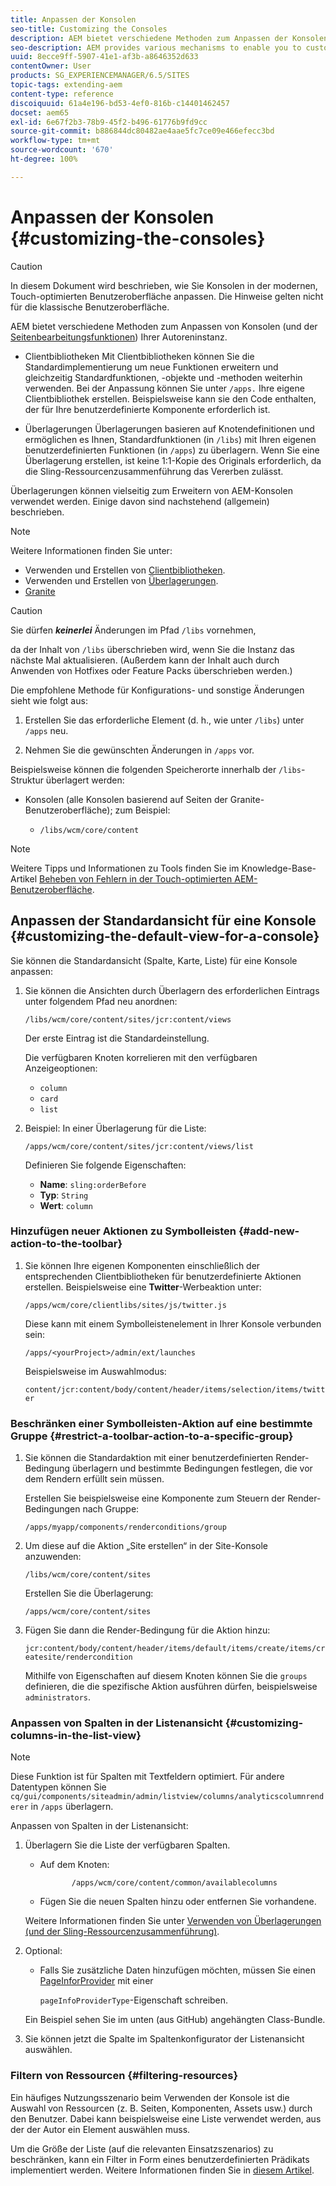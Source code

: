 ```yaml
---
title: Anpassen der Konsolen
seo-title: Customizing the Consoles
description: AEM bietet verschiedene Methoden zum Anpassen der Konsolen Ihrer Autoreninstanz.
seo-description: AEM provides various mechanisms to enable you to customize the consoles of your authoring instance
uuid: 8ecce9ff-5907-41e1-af3b-a8646352d633
contentOwner: User
products: SG_EXPERIENCEMANAGER/6.5/SITES
topic-tags: extending-aem
content-type: reference
discoiquuid: 61a4e196-bd53-4ef0-816b-c14401462457
docset: aem65
exl-id: 6e67f2b3-78b9-45f2-b496-61776b9fd9cc
source-git-commit: b886844dc80482ae4aae5fc7ce09e466efecc3bd
workflow-type: tm+mt
source-wordcount: '670'
ht-degree: 100%

---
```


# Anpassen der Konsolen {#customizing-the-consoles}

>[!CAUTION]
>
>In diesem Dokument wird beschrieben, wie Sie Konsolen in der modernen, Touch-optimierten Benutzeroberfläche anpassen. Die Hinweise gelten nicht für die klassische Benutzeroberfläche.

AEM bietet verschiedene Methoden zum Anpassen von Konsolen (und der [Seitenbearbeitungsfunktionen](/help/sites-developing/customizing-page-authoring-touch.md)) Ihrer Autoreninstanz.

* Clientbibliotheken Mit Clientbibliotheken können Sie die Standardimplementierung um neue Funktionen erweitern und gleichzeitig Standardfunktionen, -objekte und -methoden weiterhin verwenden. Bei der Anpassung können Sie unter `/apps.` Ihre eigene Clientbibliothek erstellen. Beispielsweise kann sie den Code enthalten, der für Ihre benutzerdefinierte Komponente erforderlich ist.

* Überlagerungen
Überlagerungen basieren auf Knotendefinitionen und ermöglichen es Ihnen, Standardfunktionen (in `/libs`) mit Ihren eigenen benutzerdefinierten Funktionen (in `/apps`) zu überlagern. Wenn Sie eine Überlagerung erstellen, ist keine 1:1-Kopie des Originals erforderlich, da die Sling-Ressourcenzusammenführung das Vererben zulässt.

Überlagerungen können vielseitig zum Erweitern von AEM-Konsolen verwendet werden. Einige davon sind nachstehend (allgemein) beschrieben.

>[!NOTE]
>
>Weitere Informationen finden Sie unter:
>
>* Verwenden und Erstellen von [Clientbibliotheken](/help/sites-developing/clientlibs.md).
>* Verwenden und Erstellen von [Überlagerungen](/help/sites-developing/overlays.md).
>* [Granite](https://helpx.adobe.com/de/experience-manager/6-5/sites/developing/using/reference-materials/granite-ui/api/index.html)
>



>[!CAUTION]
>
>Sie dürfen ***keinerlei*** Änderungen im Pfad `/libs` vornehmen,
>
>da der Inhalt von `/libs` überschrieben wird, wenn Sie die Instanz das nächste Mal aktualisieren. (Außerdem kann der Inhalt auch durch Anwenden von Hotfixes oder Feature Packs überschrieben werden.)
>
>Die empfohlene Methode für Konfigurations- und sonstige Änderungen sieht wie folgt aus:
>
>1. Erstellen Sie das erforderliche Element (d. h., wie unter `/libs`) unter `/apps` neu.
>
>1. Nehmen Sie die gewünschten Änderungen in `/apps` vor.
>


Beispielsweise können die folgenden Speicherorte innerhalb der `/libs`-Struktur überlagert werden:

* Konsolen (alle Konsolen basierend auf Seiten der Granite-Benutzeroberfläche); zum Beispiel:

   * `/libs/wcm/core/content`

>[!NOTE]
>
>Weitere Tipps und Informationen zu Tools finden Sie im Knowledge-Base-Artikel [Beheben von Fehlern in der Touch-optimierten AEM-Benutzeroberfläche](https://helpx.adobe.com/de/experience-manager/kb/troubleshooting-aem-touchui-issues.html).

## Anpassen der Standardansicht für eine Konsole {#customizing-the-default-view-for-a-console}

Sie können die Standardansicht (Spalte, Karte, Liste) für eine Konsole anpassen:

1. Sie können die Ansichten durch Überlagern des erforderlichen Eintrags unter folgendem Pfad neu anordnen:

   `/libs/wcm/core/content/sites/jcr:content/views`

   Der erste Eintrag ist die Standardeinstellung.

   Die verfügbaren Knoten korrelieren mit den verfügbaren Anzeigeoptionen:

   * `column`
   * `card`
   * `list`

1. Beispiel: In einer Überlagerung für die Liste:

   `/apps/wcm/core/content/sites/jcr:content/views/list`

   Definieren Sie folgende Eigenschaften:

   * **Name**: `sling:orderBefore`
   * **Typ**: `String`
   * **Wert**: `column`

### Hinzufügen neuer Aktionen zu Symbolleisten {#add-new-action-to-the-toolbar}

1. Sie können Ihre eigenen Komponenten einschließlich der entsprechenden Clientbibliotheken für benutzerdefinierte Aktionen erstellen. Beispielsweise eine **Twitter**-Werbeaktion unter:

   `/apps/wcm/core/clientlibs/sites/js/twitter.js`

   Diese kann mit einem Symbolleistenelement in Ihrer Konsole verbunden sein:

   `/apps/<yourProject>/admin/ext/launches`

   Beispielsweise im Auswahlmodus:

   `content/jcr:content/body/content/header/items/selection/items/twitter`

### Beschränken einer Symbolleisten-Aktion auf eine bestimmte Gruppe {#restrict-a-toolbar-action-to-a-specific-group}

1. Sie können die Standardaktion mit einer benutzerdefinierten Render-Bedingung überlagern und bestimmte Bedingungen festlegen, die vor dem Rendern erfüllt sein müssen.

   Erstellen Sie beispielsweise eine Komponente zum Steuern der Render-Bedingungen nach Gruppe:

   `/apps/myapp/components/renderconditions/group`

1. Um diese auf die Aktion „Site erstellen“ in der Site-Konsole anzuwenden:

   `/libs/wcm/core/content/sites`

   Erstellen Sie die Überlagerung:

   `/apps/wcm/core/content/sites`

1. Fügen Sie dann die Render-Bedingung für die Aktion hinzu:

   `jcr:content/body/content/header/items/default/items/create/items/createsite/rendercondition`

   Mithilfe von Eigenschaften auf diesem Knoten können Sie die `groups` definieren, die die spezifische Aktion ausführen dürfen, beispielsweise `administrators`.

### Anpassen von Spalten in der Listenansicht {#customizing-columns-in-the-list-view}

>[!NOTE]
>
>Diese Funktion ist für Spalten mit Textfeldern optimiert. Für andere Datentypen können Sie `cq/gui/components/siteadmin/admin/listview/columns/analyticscolumnrenderer` in `/apps` überlagern.

Anpassen von Spalten in der Listenansicht:

1. Überlagern Sie die Liste der verfügbaren Spalten.

   * Auf dem Knoten:

      ```
             /apps/wcm/core/content/common/availablecolumns
      ```

   * Fügen Sie die neuen Spalten hinzu oder entfernen Sie vorhandene.

   Weitere Informationen finden Sie unter [Verwenden von Überlagerungen (und der Sling-Ressourcenzusammenführung)](/help/sites-developing/overlays.md).

1. Optional:

   * Falls Sie zusätzliche Daten hinzufügen möchten, müssen Sie einen [PageInforProvider](https://helpx.adobe.com/de/experience-manager/6-5/sites/developing/using/reference-materials/javadoc/com/day/cq/wcm/api/PageInfoProvider.html) mit einer

      `pageInfoProviderType`-Eigenschaft schreiben.

   Ein Beispiel sehen Sie im unten (aus GitHub) angehängten Class-Bundle.

1. Sie können jetzt die Spalte im Spaltenkonfigurator der Listenansicht auswählen.

### Filtern von Ressourcen {#filtering-resources}

Ein häufiges Nutzungsszenario beim Verwenden der Konsole ist die Auswahl von Ressourcen (z. B. Seiten, Komponenten, Assets usw.) durch den Benutzer. Dabei kann beispielsweise eine Liste verwendet werden, aus der der Autor ein Element auswählen muss.

Um die Größe der Liste (auf die relevanten Einsatzszenarios) zu beschränken, kann ein Filter in Form eines benutzerdefinierten Prädikats implementiert werden. Weitere Informationen finden Sie in [diesem Artikel](/help/sites-developing/customizing-page-authoring-touch.md#filtering-resources).
